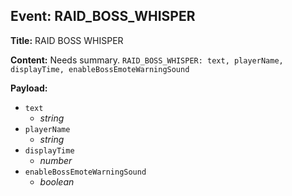 ## Event: RAID_BOSS_WHISPER

**Title:** RAID BOSS WHISPER

**Content:**
Needs summary.
`RAID_BOSS_WHISPER: text, playerName, displayTime, enableBossEmoteWarningSound`

**Payload:**
- `text`
  - *string*
- `playerName`
  - *string*
- `displayTime`
  - *number*
- `enableBossEmoteWarningSound`
  - *boolean*